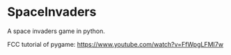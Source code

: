 # SpaceInvaders
A space invaders game in python.


FCC tutorial of pygame: https://www.youtube.com/watch?v=FfWpgLFMI7w
